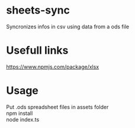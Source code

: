 # sheets-sync
 Syncronizes infos in csv using data from a ods file <br>

# Usefull links
https://www.npmjs.com/package/xlsx <br>


# Usage
Put .ods spreadsheet files in assets folder <br>
npm install <br>
node index.ts <br>